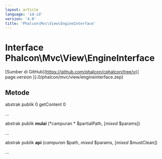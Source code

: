 ```yaml
---
layout: article
language: 'id-id'
version: '4.0'
title: 'Phalcon\Mvc\View\EngineInterface'
---
```

# Interface **Phalcon\Mvc\View\EngineInterface**

[Sumber di GitHub](https://github.com/phalcon/cphalcon/tree/v{{ page.version }}.0/phalcon/mvc/view/engineinterface.zep)

## Metode

abstrak publik 0 getContent 0

...

abstrak publik **mulai** (*campuran * $partialPath, [*mixed* $params])

...

abstrak publik **api** (*campuran* $path, *mixed* $params, [*mixed* $mustClean])

...